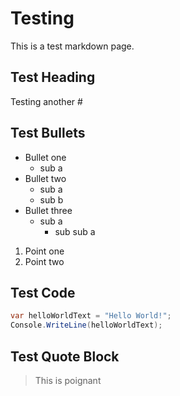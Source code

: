 # Testing
This is a test markdown page.

## Test Heading
Testing another # 

## Test Bullets
- Bullet one
  - sub a
- Bullet two
  - sub a
  - sub b
- Bullet three
  - sub a
    - sub sub a
1. Point one
2. Point two

## Test Code
```cs
var helloWorldText = "Hello World!";
Console.WriteLine(helloWorldText);
```

## Test Quote Block
> This is poignant
